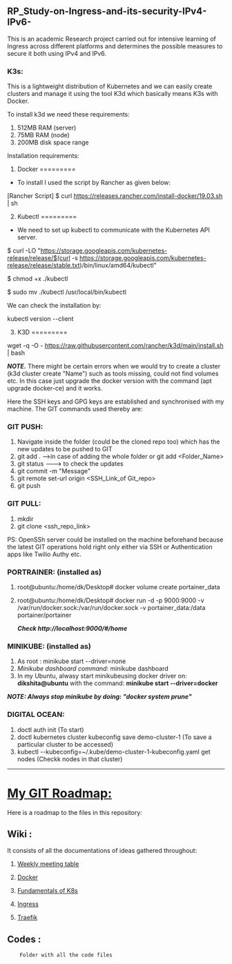 ## RP_Study-on-Ingress-and-its-security-IPv4-IPv6-
This is an academic Research project carried out for intensive learning of Ingress across different platforms and determines the possible measures to secure it both using IPv4 and IPv6.

### K3s:
This is a lightweight distribution of Kubernetes and we can easily create clusters and manage it using the tool K3d which basically means K3s with Docker.

To install k3d we need these requirements:
1. 512MB RAM (server)
2. 75MB RAM (node)
3. 200MB disk space range

Installation requirements:

1. Docker
=========

- To install I used the script by Rancher as given below:

[Rancher Script]
$ curl https://releases.rancher.com/install-docker/19.03.sh | sh

2. Kubectl
=========

- We need to set up kubectl to communicate with the Kubernetes API server.

$ curl -LO "https://storage.googleapis.com/kubernetes-release/release/$(curl -s https://storage.googleapis.com/kubernetes-release/release/stable.txt)/bin/linux/amd64/kubectl"

$ chmod +x ./kubectl

$ sudo mv ./kubectl /usr/local/bin/kubectl

We can check the installation by: 

kubectl version --client

3. K3D
=========

wget -q -O - https://raw.githubusercontent.com/rancher/k3d/main/install.sh | bash

***NOTE.*** There might be certain errors when we would try to create a cluster (k3d cluster create "Name") such as tools missing, could not find volumes etc. In this case just upgrade the docker version with the command (apt upgrade docker-ce) and it works.






Here the SSH keys and GPG keys are established and synchronised with my machine. The GIT commands used thereby are:

### GIT PUSH:
  1. Navigate inside the folder (could be the cloned repo too)  which has the new updates to be pushed to GIT 
  2.  git add . -->in case of adding the whole folder or git add <Folder_Name>
  3.  git status ---> to check the updates
  4.  git commit -m "Message"
  5.  git remote set-url origin <SSH_Link_of Git_repo>
  6.  git push
### GIT PULL:
  1. mkdir 
  2. git clone <ssh_repo_link>
 
PS: OpenSSh server could be installed on the machine beforehand because the latest GIT operations hold right only either via SSH or Authentication apps like Twilio Authy etc.

### PORTRAINER: (installed as)
  1. root@ubuntu:/home/dk/Desktop# docker volume create portainer_data
  2. root@ubuntu:/home/dk/Desktop# docker run -d -p 9000:9000 -v /var/run/docker.sock:/var/run/docker.sock -v portainer_data:/data portainer/portainer
  
      ***Check http://localhost:9000/#/home***
 
 
 ### MINIKUBE: (installed as)
  1. As root : minikube start --driver=none
  2. <i>Minikube dashboard command</i>: minikube dashboard
  3. In my Ubuntu, alwasy start minikubeusing docker driver on: <b>dikshita@ubuntu</b> with the command: <b>minikube start  --driver=docker</b>


***NOTE: Always stop minikube by doing: "docker system prune"***


### DIGITAL OCEAN:
   1. doctl auth init (To start)
   2. doctl kubernetes cluster kubeconfig save demo-cluster-1 (To save a particular cluster to be accessed)
   3. kubectl --kubeconfig=~/.kube/demo-cluster-1-kubeconfig.yaml get nodes (Checkk nodes in that cluster)

---------------------------------------------------------------------------------------------------------------------------------------------------------------

# <u>My GIT Roadmap:</u>


Here is a roadmap to the files in this repository:
 ## Wiki  : 
 It consists of all the documentations of ideas gathered throughout:
 
1. <a href="https://github.com/dikshita-git/RP_Ingress_security-IPv4_and_IPv6/wiki/Daily_MoM">Weekly meeting table</a>
        
2. <a href="https://github.com/dikshita-git/RP_Ingress_security-IPv4_and_IPv6/wiki/Docker-%7C-Its-Environments">Docker</a>

3. <a href="https://github.com/dikshita-git/RP_Ingress_security-IPv4_and_IPv6/wiki/Fundamentals-of-K8s">Fundamentals of K8s</a>

4. <a href="https://github.com/dikshita-git/RP_Ingress_security-IPv4_and_IPv6/wiki/Ingress">Ingress</a>

5. <a href="https://github.com/dikshita-git/RP_Ingress_security-IPv4_and_IPv6/wiki/Traefik">Traefik</a>
 
 ## Codes  : 
        Folder with all the code files
